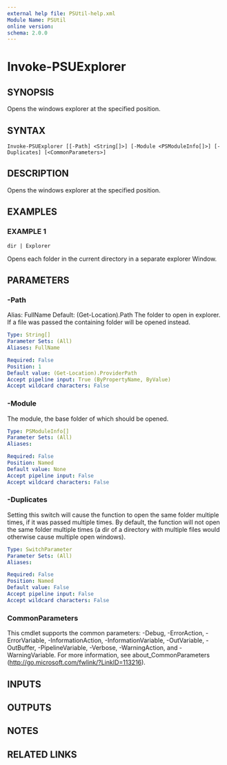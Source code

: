 ```yaml
---
external help file: PSUtil-help.xml
Module Name: PSUtil
online version:
schema: 2.0.0
---
```


# Invoke-PSUExplorer

## SYNOPSIS
Opens the windows explorer at the specified position.

## SYNTAX

```
Invoke-PSUExplorer [[-Path] <String[]>] [-Module <PSModuleInfo[]>] [-Duplicates] [<CommonParameters>]
```

## DESCRIPTION
Opens the windows explorer at the specified position.

## EXAMPLES

### EXAMPLE 1
```
dir | Explorer
```

Opens each folder in the current directory in a separate explorer Window.

## PARAMETERS

### -Path
Alias:   FullName
Default: (Get-Location).Path
The folder to open in explorer.
If a file was passed the containing folder will be opened instead.

```yaml
Type: String[]
Parameter Sets: (All)
Aliases: FullName

Required: False
Position: 1
Default value: (Get-Location).ProviderPath
Accept pipeline input: True (ByPropertyName, ByValue)
Accept wildcard characters: False
```

### -Module
The module, the base folder of which should be opened.

```yaml
Type: PSModuleInfo[]
Parameter Sets: (All)
Aliases:

Required: False
Position: Named
Default value: None
Accept pipeline input: False
Accept wildcard characters: False
```

### -Duplicates
Setting this switch will cause the function to open the same folder multiple times, if it was passed multiple times.
By default, the function will not open the same folder multiple times (a dir of a directory with multiple files would otherwise cause multiple open windows).

```yaml
Type: SwitchParameter
Parameter Sets: (All)
Aliases:

Required: False
Position: Named
Default value: False
Accept pipeline input: False
Accept wildcard characters: False
```

### CommonParameters
This cmdlet supports the common parameters: -Debug, -ErrorAction, -ErrorVariable, -InformationAction, -InformationVariable, -OutVariable, -OutBuffer, -PipelineVariable, -Verbose, -WarningAction, and -WarningVariable. For more information, see about_CommonParameters (http://go.microsoft.com/fwlink/?LinkID=113216).

## INPUTS

## OUTPUTS

## NOTES

## RELATED LINKS
